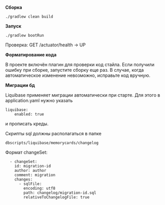 **Сборка**
```
./gradlew clean build
```

**Запуск**
```
./gradlew bootRun
```
Проверка: GET /actuator/health → UP

**Форматирование кода**

В проекте включён плагин для проверки код стайла. Если получили ошибку при сборке, запустите сборку еще раз. В случае, когда автоматическое изменение невозможно, исправьте код вручную.

**Миграции бд**

Liquibase применяет миграции автоматически при старте.
Для этого в application.yaml нужно указать
```
liquibase:
    enabled: true
```
и прописать креды.

Скрипты sql должны располагаться в папке
```
dbscripts/liquibase/memorycards/changelog
```
Формат changeSet:
```
  - changeSet:
    id: migration-id
    author: author
    comment: migration
    changes:
      - sqlFile:
        encoding: utf8
        path: changelog/migration-id.sql
        relativeToChangelogFile: true
```
